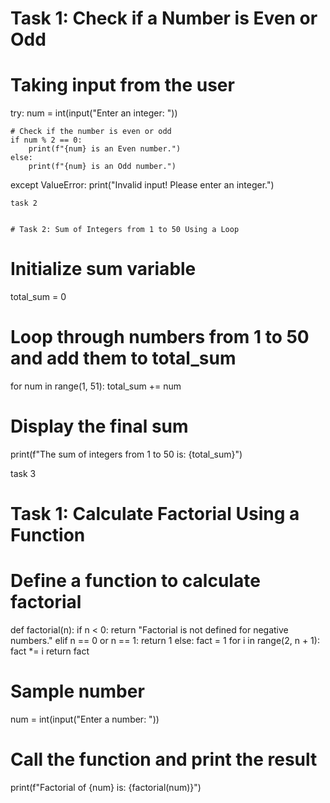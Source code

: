 # Task 1: Check if a Number is Even or Odd

# Taking input from the user
try:
    num = int(input("Enter an integer: "))

    # Check if the number is even or odd
    if num % 2 == 0:
        print(f"{num} is an Even number.")
    else:
        print(f"{num} is an Odd number.")

except ValueError:
    print("Invalid input! Please enter an integer.")





    task 2


    # Task 2: Sum of Integers from 1 to 50 Using a Loop

# Initialize sum variable
total_sum = 0

# Loop through numbers from 1 to 50 and add them to total_sum
for num in range(1, 51):
    total_sum += num

# Display the final sum
print(f"The sum of integers from 1 to 50 is: {total_sum}")




task 3
# Task 1: Calculate Factorial Using a Function

# Define a function to calculate factorial
def factorial(n):
    if n < 0:
        return "Factorial is not defined for negative numbers."
    elif n == 0 or n == 1:
        return 1
    else:
        fact = 1
        for i in range(2, n + 1):
            fact *= i
        return fact

# Sample number
num = int(input("Enter a number: "))

# Call the function and print the result
print(f"Factorial of {num} is: {factorial(num)}")






    



